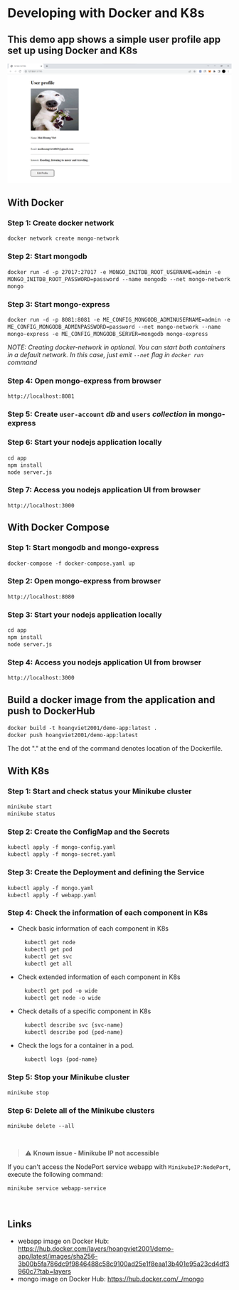 # Developing with Docker and K8s

## This demo app shows a simple user profile app set up using Docker and K8s

![Demo App](/media/demo_app.png "Demo App")

## With Docker

### Step 1: Create docker network

    docker network create mongo-network 

### Step 2: Start mongodb

    docker run -d -p 27017:27017 -e MONGO_INITDB_ROOT_USERNAME=admin -e MONGO_INITDB_ROOT_PASSWORD=password --name mongodb --net mongo-network mongo    

### Step 3: Start mongo-express

    docker run -d -p 8081:8081 -e ME_CONFIG_MONGODB_ADMINUSERNAME=admin -e ME_CONFIG_MONGODB_ADMINPASSWORD=password --net mongo-network --name mongo-express -e ME_CONFIG_MONGODB_SERVER=mongodb mongo-express   

_NOTE: Creating docker-network in optional. You can start both containers in a default network. In this case, just emit `--net` flag in `docker run` command_

### Step 4: Open mongo-express from browser

    http://localhost:8081

### Step 5: Create `user-account` _db_ and `users` _collection_ in mongo-express

### Step 6: Start your nodejs application locally

    cd app
    npm install 
    node server.js

### Step 7: Access you nodejs application UI from browser

    http://localhost:3000

## With Docker Compose

### Step 1: Start mongodb and mongo-express

    docker-compose -f docker-compose.yaml up

### Step 2: Open mongo-express from browser

    http://localhost:8080

### Step 3: Start your nodejs application locally

    cd app
    npm install
    node server.js

### Step 4: Access you nodejs application UI from browser

    http://localhost:3000

## Build a docker image from the application and push to DockerHub

    docker build -t hoangviet2001/demo-app:latest .     
    docker push hoangviet2001/demo-app:latest  

The dot "." at the end of the command denotes location of the Dockerfile.

## With K8s

### Step 1: Start and check status your Minikube cluster

    minikube start
    minikube status

### Step 2: Create the ConfigMap and the Secrets

    kubectl apply -f mongo-config.yaml
    kubectl apply -f mongo-secret.yaml

### Step 3: Create the Deployment and defining the Service

    kubectl apply -f mongo.yaml
    kubectl apply -f webapp.yaml

### Step 4: Check the information of each component in K8s

- Check basic information of each component in K8s

        kubectl get node
        kubectl get pod
        kubectl get svc
        kubectl get all

- Check extended information of each component in K8s

        kubectl get pod -o wide
        kubectl get node -o wide

- Check details of a specific component in K8s

        kubectl describe svc {svc-name}
        kubectl describe pod {pod-name}

- Check the logs for a container in a pod.

        kubectl logs {pod-name}

### Step 5: Stop your Minikube cluster

    minikube stop

### Step 6: Delete all of the Minikube clusters

    minikube delete --all

&nbsp;

> :warning: **Known issue - Minikube IP not accessible**

If you can't access the NodePort service webapp with `MinikubeIP:NodePort`, execute the following command:

    minikube service webapp-service

&nbsp;

## Links

- webapp image on Docker Hub: <https://hub.docker.com/layers/hoangviet2001/demo-app/latest/images/sha256-3b00b5fa786dc9f9846488c58c9100ad25e1f8eaa13b401e95a23cd4df3960c7?tab=layers>
- mongo image on Docker Hub: <https://hub.docker.com/_/mongo>
